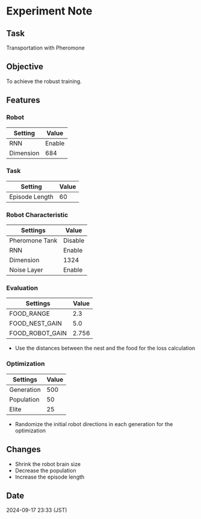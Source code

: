# Experiment Note

## Task

Transportation with Pheromone

## Objective

To achieve the robust training.

## Features

### Robot

| Setting   | Value  |
|-----------|--------|
| RNN       | Enable |
| Dimension | 684    |

### Task

| Setting        | Value |
|----------------|-------|
| Episode Length | 60    |

### Robot Characteristic

| Settings       | Value   |
|----------------|---------|
| Pheromone Tank | Disable |
| RNN            | Enable  |
| Dimension      | 1324    |
| Noise Layer    | Enable  |

### Evaluation

| Settings        | Value |
|-----------------|-------|
| FOOD_RANGE      | 2.3   |
| FOOD_NEST_GAIN  | 5.0   |
| FOOD_ROBOT_GAIN | 2.756 |

- Use the distances between the nest and the food for the loss calculation

### Optimization

| Settings   | Value |
|------------|-------|
| Generation | 500   |
| Population | 50    |
| Elite      | 25    |

- Randomize the initial robot directions in each generation for the optimization

## Changes

- Shrink the robot brain size
- Decrease the population
- Increase the episode length

## Date

2024-09-17 23:33 (JST)
